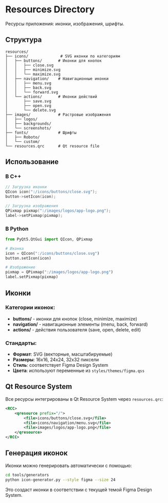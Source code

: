 # Resources Directory

Ресурсы приложения: иконки, изображения, шрифты.

## Структура

```
resources/
├── icons/              # SVG иконки по категориям
│   ├── buttons/       # Иконки для кнопок
│   │   ├── close.svg
│   │   ├── minimize.svg
│   │   └── maximize.svg
│   ├── navigation/    # Навигационные иконки
│   │   ├── menu.svg
│   │   ├── back.svg
│   │   └── forward.svg
│   └── actions/       # Иконки действий
│       ├── save.svg
│       ├── open.svg
│       └── delete.svg
├── images/            # Растровые изображения
│   ├── logos/
│   ├── backgrounds/
│   └── screenshots/
├── fonts/             # Шрифты
│   ├── Roboto/
│   └── custom/
└── resources.qrc      # Qt resource file
```

## Использование

### В C++
```cpp
// Загрузка иконки
QIcon icon(":/icons/buttons/close.svg");
button->setIcon(icon);

// Загрузка изображения
QPixmap pixmap(":/images/logos/app-logo.png");
label->setPixmap(pixmap);
```

### В Python
```python
from PyQt5.QtGui import QIcon, QPixmap

# Иконка
icon = QIcon(":/icons/buttons/close.svg")
button.setIcon(icon)

# Изображение
pixmap = QPixmap(":/images/logos/app-logo.png")
label.setPixmap(pixmap)
```

## Иконки

### Категории иконок:
- **buttons/** - иконки для кнопок (close, minimize, maximize)
- **navigation/** - навигационные элементы (menu, back, forward)
- **actions/** - действия пользователя (save, open, delete, edit)

### Стандарты:
- **Формат**: SVG (векторные, масштабируемые)
- **Размеры**: 16x16, 24x24, 32x32 пиксели
- **Стиль**: соответствует Figma Design System
- **Цвета**: используют переменные из `styles/themes/figma.qss`

## Qt Resource System

Все ресурсы интегрированы в Qt Resource System через `resources.qrc`:

```xml
<RCC>
    <qresource prefix="/">
        <file>icons/buttons/close.svg</file>
        <file>icons/navigation/menu.svg</file>
        <file>images/logos/app-logo.png</file>
    </qresource>
</RCC>
```

## Генерация иконок

Иконки можно генерировать автоматически с помощью:
```bash
cd tools/generators
python icon-generator.py --style figma --size 24
```

Это создаст иконки в соответствии с текущей темой Figma Design System.
